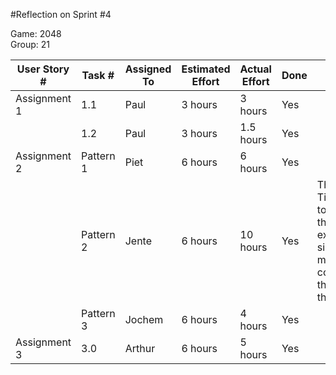 #Reflection on Sprint #4

Game: 2048  
Group: 21

| User Story # 	| Task # 	| Assigned To | Estimated Effort | Actual Effort | Done | Notes |
|---------------|-----------|-------------|------------------|---------------|------|-----  |
| Assignment 1  | 1.1  		| Paul        | 3 hours          |	3 hours 	 | Yes  |   |
|               | 1.2  		| Paul        | 3 hours          |	1.5 hours	 | Yes  |   |
| Assignment 2  | Pattern 1 | Piet     	  | 6 hours          |	6 hours		 | Yes  |   |
|               | Pattern 2 | Jente    	  | 6 hours          |	10 hours	 | Yes  | The TileHandler took longer than expected, since it was more complicated than I thought |
|               | Pattern 3 | Jochem   	  | 6 hours          |	4 hours		 | Yes  |   |
| Assignment 3  | 3.0  		| Arthur      | 6 hours          |	5 hours		 | Yes  |   |
